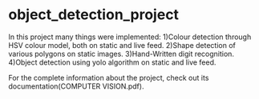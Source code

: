 # object_detection_project
In this project many things were implemented:
1)Colour detection through HSV colour model, both on static and live feed.
2)Shape detection of various polygons on static images.
3)Hand-Written digit recognition.
4)Object detection using yolo algorithm on static and live feed.


For the complete information about the project, check out its documentation(COMPUTER VISION.pdf).
